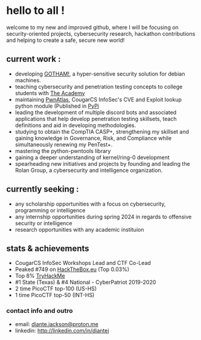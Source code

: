 # hello to all !
welcome to my new and improved github, where I will be focusing on security-oriented projects, cybersecurity research, hackathon contributions and helping to create a safe, secure new world!
## current work :
- developing [GOTHAM!](https://github.com/diante0x7/GOTHAM), a hyper-sensitive security solution for debian machines.
- teaching cybersecurity and penetration testing concepts to college students with [The Academy](https://github.com/diante0x7/TheAcademy)
- maintaining [PwnAtlas](https://github.com/CougarCS-InfoSec/PwnAtlas), CougarCS InfoSec's CVE and Exploit lookup python module (Published in [PyPi](https://pypi.org/project/PwnAtlas)
- leading the development of multiple discord bots and associated applications that help develop penetration testing skillsets, teach definitions and aid in developing methodologies.
- studying to obtain the CompTIA CASP+, strengthening my skillset and gaining knowledge in Governance, Risk, and Compliance while simultaneously renewing my PenTest+.
- mastering the python-pwntools library
- gaining a deeper understanding of kernel/ring-0 development
- spearheading new initiatives and projects by founding and leading the Rolan Group, a cybersecurity and intelligence organization.
## currently seeking :
- any scholarship opportunities with a focus on cybersecurity, programming or intelligence
- any internship opportunities during spring 2024 in regards to offensive security or intelligence
- research opportunities with any academic instituion
## stats & achievements
- CougarCS InfoSec Workshops Lead and CTF Co-Lead
- Peaked #749 on [HackTheBox.eu](https://app.hackthebox.com/profile/16086) (Top 0.03%)
- Top 8% [TryHackMe](https://tryhackme.com/p/Shaolin)
- #1 State (Texas) & #4 National - CyberPatriot 2019-2020
- 2 time PicoCTF top-100 (US-HS)
- 1 time PicoCTF top-50 (INT-HS)
### contact info and outro
- email: diante.jackson@proton.me
- linkedin: http://linkedin.com/in/diantej

<!--
**diante0x7/diante0x7** is a ✨ _special_ ✨ repository because its `README.md` (this file) appears on your GitHub profile.

Here are some ideas to get you started:

- 🔭 I’m currently working on ...
- 🌱 I’m currently learning ...
- 👯 I’m looking to collaborate on ...
- 🤔 I’m looking for help with ...
- 💬 Ask me about ...
- 📫 How to reach me: ...
- 😄 Pronouns: ...
- ⚡ Fun fact: ...
-->
